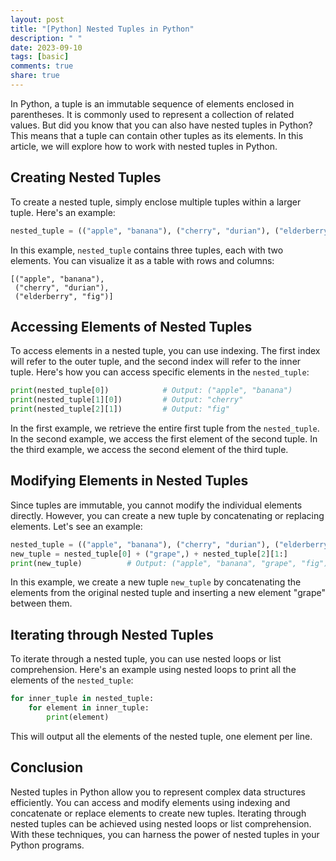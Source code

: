 ```yaml
---
layout: post
title: "[Python] Nested Tuples in Python"
description: " "
date: 2023-09-10
tags: [basic]
comments: true
share: true
---
```


In Python, a tuple is an immutable sequence of elements enclosed in parentheses. It is commonly used to represent a collection of related values. But did you know that you can also have nested tuples in Python? This means that a tuple can contain other tuples as its elements. In this article, we will explore how to work with nested tuples in Python.

## Creating Nested Tuples

To create a nested tuple, simply enclose multiple tuples within a larger tuple. Here's an example:

```python
nested_tuple = (("apple", "banana"), ("cherry", "durian"), ("elderberry", "fig"))
```

In this example, `nested_tuple` contains three tuples, each with two elements. You can visualize it as a table with rows and columns:

```
[("apple", "banana"), 
 ("cherry", "durian"), 
 ("elderberry", "fig")]
```

## Accessing Elements of Nested Tuples

To access elements in a nested tuple, you can use indexing. The first index will refer to the outer tuple, and the second index will refer to the inner tuple. Here's how you can access specific elements in the `nested_tuple`:

```python
print(nested_tuple[0])            # Output: ("apple", "banana")
print(nested_tuple[1][0])         # Output: "cherry"
print(nested_tuple[2][1])         # Output: "fig"
```

In the first example, we retrieve the entire first tuple from the `nested_tuple`. In the second example, we access the first element of the second tuple. In the third example, we access the second element of the third tuple.

## Modifying Elements in Nested Tuples

Since tuples are immutable, you cannot modify the individual elements directly. However, you can create a new tuple by concatenating or replacing elements. Let's see an example:

```python
nested_tuple = (("apple", "banana"), ("cherry", "durian"), ("elderberry", "fig"))
new_tuple = nested_tuple[0] + ("grape",) + nested_tuple[2][1:]
print(new_tuple)          # Output: ("apple", "banana", "grape", "fig")
```

In this example, we create a new tuple `new_tuple` by concatenating the elements from the original nested tuple and inserting a new element "grape" between them.

## Iterating through Nested Tuples

To iterate through a nested tuple, you can use nested loops or list comprehension. Here's an example using nested loops to print all the elements of the `nested_tuple`:

```python
for inner_tuple in nested_tuple:
    for element in inner_tuple:
        print(element)
```

This will output all the elements of the nested tuple, one element per line.

## Conclusion

Nested tuples in Python allow you to represent complex data structures efficiently. You can access and modify elements using indexing and concatenate or replace elements to create new tuples. Iterating through nested tuples can be achieved using nested loops or list comprehension. With these techniques, you can harness the power of nested tuples in your Python programs.